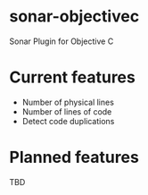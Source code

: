 sonar-objectivec
================

Sonar Plugin for Objective C

Current features
================
* Number of physical lines
* Number of lines of code
* Detect code duplications

Planned features
================
TBD